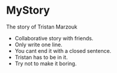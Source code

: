 # MyStory
The story of Tristan Marzouk
* Collaborative story with friends.
* Only write one line.
* You cant end it with a closed sentence.
* Tristan has to be in it.
* Try not to make it boring.
